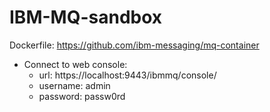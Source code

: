 # IBM-MQ-sandbox

Dockerfile:
https://github.com/ibm-messaging/mq-container

- Connect to web console:
   - url: https://localhost:9443/ibmmq/console/
   - username: admin
   - password: passw0rd
